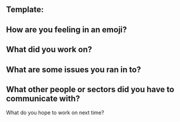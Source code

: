 Template:
---
How are you feeling in an emoji?
---
What did you work on?
---
What are some issues you ran in to?
---
What other people or sectors did you have to communicate with?
---
What do you hope to work on next time?
